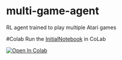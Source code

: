 # multi-game-agent
RL agent trained to play multiple Atari games

#Colab
Run the [InitialNotebook](src/InitialNotebook.ipynb) in CoLab

[![Open In Colab](https://colab.research.google.com/assets/colab-badge.svg)](https://colab.research.google.com/github/rl-game-training/multi-game-agent/blob/main/src/InitialNotebook.ipynb)
